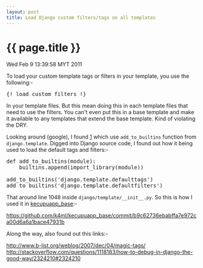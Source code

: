 ```yaml
---
layout: post
title: Load Django custom filters/tags on all templates
---
```


{{ page.title }}
==========

<p class="meta">Wed Feb 9 13:39:58 MYT 2011</p>

To load your custom template tags or filters in your template, you use the following:-

<pre>
{! load custom_filters !}
</pre>

In your template files. But this mean doing this in each template files that need to use the filters. You can't even put this in a base template and make it available to any templates that extend the base template. Kind of violating the DRY.

Looking around (google), I found [1] which use `add_to_builtins` function from `django.template`. Digged into Django source code, I found out how it being used to load the default tags and filters:-

<pre>
def add_to_builtins(module):
    builtins.append(import_library(module))

add_to_builtins('django.template.defaulttags')
add_to_builtins('django.template.defaultfilters')
</pre>

That around line 1048 inside `django/template/__init__.py`. So this is how I used it in [kecupuapp_base][2]:-

https://github.com/k4ml/kecupuapp_base/commit/b9c62736ebabffa7e972ca00d6a6a1bace47931b

Along the way, also found out this links:-

http://www.b-list.org/weblog/2007/dec/04/magic-tags/
http://stackoverflow.com/questions/1118183/how-to-debug-in-django-the-good-way/2324210#2324210

[1]:http://d-w.me/blog/2010/2/18/11/
[2]:https://github.com/k4ml/kecupuapp_base
